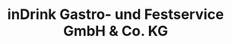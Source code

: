 ---
title: "inDrink Gastro- und Festservice GmbH & Co. KG"
url: /bad-rappenau/indrink-gastro-und-festservice-gmbh-und-co-kg/
shop: Getränke
---